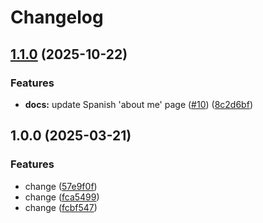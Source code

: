 # Changelog

## [1.1.0](https://github.com/karlosarr/karlosarr.github.io/compare/v1.0.0...v1.1.0) (2025-10-22)


### Features

* **docs:** update Spanish 'about me' page ([#10](https://github.com/karlosarr/karlosarr.github.io/issues/10)) ([8c2d6bf](https://github.com/karlosarr/karlosarr.github.io/commit/8c2d6bfd8e934695215179920bb12adaa946a00a))

## 1.0.0 (2025-03-21)


### Features

* change ([57e9f0f](https://github.com/karlosarr/karlosarr.github.io/commit/57e9f0f146d9a44a6e1b6c3bf47609ee395f13e4))
* change ([fca5499](https://github.com/karlosarr/karlosarr.github.io/commit/fca5499447cd9d77a2691c4ccebccc855374a0c0))
* change ([fcbf547](https://github.com/karlosarr/karlosarr.github.io/commit/fcbf547355d31c735ee1a3ccbb999c8165f96316))
